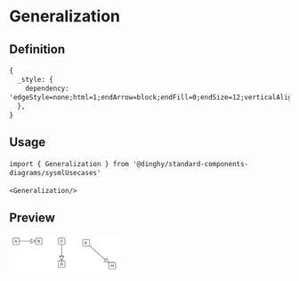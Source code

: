 # Generalization

## Definition

```
{
  _style: { 
    dependency: 'edgeStyle=none;html=1;endArrow=block;endFill=0;endSize=12;verticalAlign=bottom;',
  },
}
```

## Usage

```
import { Generalization } from '@dinghy/standard-components-diagrams/sysmlUsecases'

<Generalization/>
```

## Preview

<img src="./generalization.png" width="200"/>
